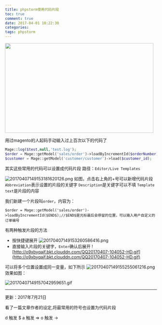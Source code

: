 ```yaml
---
title: phpstorm使用代码片段
toc: true
comment: true
date: 2017-04-01 10:22:30
categories:
tags: phpstorm
---
```




<img src="http://o9xbyqajf.bkt.clouddn.com/20170726150106594122661.png" width="492" height="297"/>


<!--more-->


用过magento的人起码手动输入过上百次以下的代码了
``` php
Mage::log($test,null,'test.log');
$order = Mage::getModel('sales/order')->loadByIncrementId($orderNumber);
$customer = Mage::getModel('customer/customer')->load($customer_id);
```

其实这些常用的代码可以设置成代码片段
路径：`Editor/Live Templates`

![20170407149153181620126.png](http://o9xbyqajf.bkt.clouddn.com/20170407149153181620126.png)
如图，点击右上角的+号可以新增代码片段
`Abbreviation`表示设置的片段的关键字
`Description`是关键字可以不填
`Template text`是片段的内容

我们新建一个片段叫`order`，内容为：

```
$order = Mage::getModel('sales/order')->loadByIncrementId($END$);//$END$是光标最后会停留的位置，可以输入用户自定义的订单编号
```

有两种触发片段的方法

- 按快捷键展开
 ![20170407149153260586416.png](http://o9xbyqajf.bkt.clouddn.com/20170407149153260586416.png)
- 直接输入片段的关键字，`Enter`确认后展开
![http://o9xbyqajf.bkt.clouddn.com/QQ20170407-104052-HD.gif](http://o9xbyqajf.bkt.clouddn.com/QQ20170407-104052-HD.gif)


可以将多个位置设置成同一变量，如下所示
![20170407149155255061216.png](http://o9xbyqajf.bkt.clouddn.com/20170407149155255061216.png)
效果如图：

![20170407149157042959651.gif](http://o9xbyqajf.bkt.clouddn.com/20170407149157042959651.gif)



---
更新：2017年7月21日

看了一篇文章作者的设定,将最常用的符号也设置为代码片段

d  触发 $
a  触发 =>
o  触发 ->
